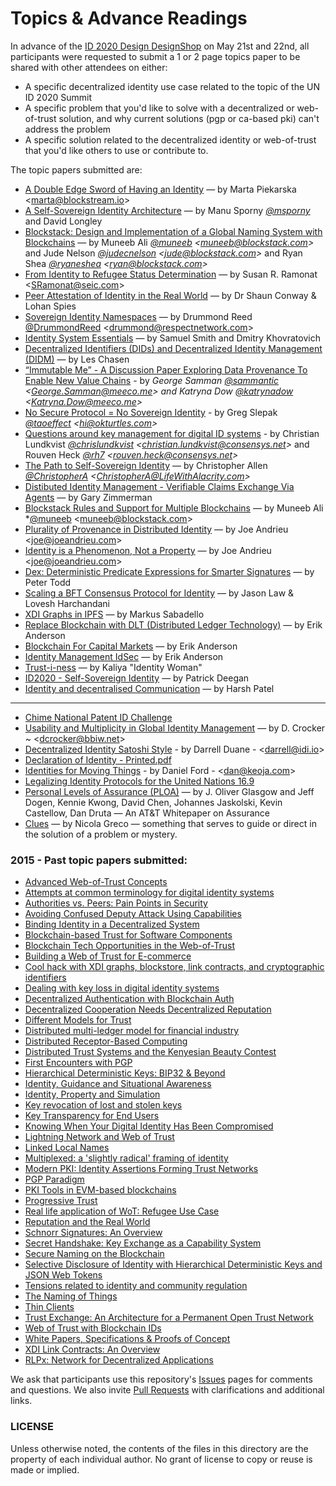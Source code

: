 Topics & Advance Readings
=========================

In advance of the [ID 2020 Design DesignShop](https://github.com/WebOfTrustInfo/ID2020DesignWorkshop) on May 21st and 22nd, all participants were requested to submit a 1 or 2 page topics paper to be shared with other attendees on either:
* A specific decentralized identity use case related to the topic of the UN ID 2020 Summit
* A specific problem that you'd like to solve with a decentralized or web-of-trust solution, and why current solutions (pgp or ca-based pki) can't address the problem
* A specific solution related to the decentralized identity or web-of-trust that you'd like others to use or contribute to.

The topic papers submitted are:


* [A Double Edge Sword of Having an Identity](/topics-and-advance-readings/double_edged_identity.md) — by Marta Piekarska \<marta@blockstream.io\>
* [A Self-Sovereign Identity Architecture](/topics-and-advance-readings/a-self-sovereign-identity-architecture.pdf) — by Manu Sporny *[@msporny](https://twitter.com/manusporny?lang=en)* and David Longley
* [Blockstack: Design and Implementation of a Global Naming System with Blockchains](https://blockstack.org/blockstack.pdf) — by Muneeb Ali *[@muneeb](https://twitter.com/muneeb) \<muneeb@blockstack.com\>* and Jude Nelson *[@judecnelson](https://twitter.com/judecnelson) \<jude@blockstack.com\>* and Ryan Shea *[@ryaneshea](https://twitter.com/ryaneshea) \<ryan@blockstack.com\>*
* [From Identity to Refugee Status Determination](/topics-and-advance-readings/identity_to_refugee_status_determination.md) — by Susan R. Ramonat  \<SRamonat@seic.com\>
* [Peer Attestation of Identity in the Real World](/topics-and-advance-readings/PeerAttestationofIdentity.pdf) — by Dr Shaun Conway & Lohan Spies
* [Sovereign Identity Namespaces](/topics-and-advance-readings/SovereignIdentityNamespaces.pdf) — by Drummond Reed [@DrummondReed](https://twitter.com/drummondreed?lang=en) \<drummond@respectnetwork.com\>
* [Identity System Essentials](/topics-and-advance-readings/Identity-System-Essentials.pdf) — by Samuel Smith and Dmitry Khovratovich
* [Decentralized Identifiers (DIDs) and Decentralized Identity Management (DIDM)](/topics-and-advance-readings/DID-Whitepaper.md) — by Les Chasen
* [“Immutable Me” - A Discussion Paper Exploring Data Provenance To Enable New Value Chains](/topics-and-advance-readings/immutable-me.pdf) - by *George Samman [@sammantic](https://twitter.com/sammantic) \<[George.Samman@meeco.me](mailto:George.Samman@meeco.me)\>  and Katryna Dow [@katrynadow](https://twitter.com/katrynadow) \<[Katryna.Dow@meeco.me](mailto:Katryna.Dow@meeco.me)\>*
* [No Secure Protocol = No Sovereign Identity](/topics-and-advance-readings/no-secure-protocol-equals-no-sovereign-identity.md) - by Greg Slepak *[@taoeffect](https://twitter.com/taoeffect) \<hi@okturtles.com\>*
* [Questions around key management for digital ID systems](/topics-and-advance-readings/questions_around_key_management.md) - by Christian Lundkvist *[@chrislundkvist](https://twitter.com/chrislundkvist) \<christian.lundkvist@consensys.net\>* and Rouven Heck *[@rh7](https://twitter.com/rh7) \<rouven.heck@consensys.net\>*
* [The Path to Self-Sovereign Identity](/topics-and-advance-readings/the-path-to-self-sovereign-identity.md) — by Christopher Allen *[@ChristopherA](https://twitter.com/ChristopherA) \<ChristopherA@LifeWithAlacrity.com\>*
* [Distibuted Identity Management - Verifiable Claims Exchange Via Agents](/topics-and-advance-readings/DistibutedIdentityManagement-VerifiableClaimsExchangeViaAgents.pdf) — by Gary Zimmerman
* [Blockstack Rules and Support for Multiple Blockchains](/topics-and-advance-readings/blockstack-rules-and-multiple-blockchains.md) — by Muneeb Ali *[@muneeb](https://twitter.com/muneeb) \<muneeb@blockstack.com\>
* [Plurality of Provenance in Distributed Identity](/topics-and-advance-readings/Plurality-of-Provenance-in-Distributed-Identity.Andrieu.2016.pdf) — by Joe Andrieu \<[joe@joeandrieu.com](mailto:joe@joeandrieu.com)\>
* [Identity is a Phenomenon, Not a Property](/topics-and-advance-readings/Identity-is-a-Phenomenon-Not-a-Property.Andrieu.2016.pdf) — by Joe Andrieu \<[joe@joeandrieu.com](mailto:joe@joeandrieu.com)\>
* [Dex: Deterministic Predicate Expressions for Smarter Signatures](/topics-and-advance-readings/DexPredicatesForSmarterSigs.md) — by Peter Todd
* [Scaling a BFT Consensus Protocol for Identity](/topics-and-advance-readings/scaling-a-bft-consensus-protocol-for-identity.md) — by Jason Law & Lovesh Harchandani
* [XDI Graphs in IPFS](/topics-and-advance-readings/XDI-Graphs-in-IPFS.md) — by Markus Sabadello
* [Replace Blockchain with DLT (Distributed Ledger Technology)](/topics-and-advance-readings/Erik-Anderson-USE-CASE-story.md) — by Erik Anderson
* [Blockchain For Capital Markets](/topics-and-advance-readings/Blockchain_for_capital_markets.pdf) — by Erik Anderson
* [Identity Management IdSec](/topics-and-advance-readings/PM_15_026_FIN2_IdSEC_160513.pdf) — by Erik Anderson
* [Trust-i-ness](/topics-and-advance-readings/Trust-i-ness.md) — by Kaliya "Identity Woman"
* [ID2020 - Self-Sovereign Identity](/topics-and-advance-readings/Rebooting-Web-of-Trust-Position-MindMap-pre-reading-DRAFT-ID2020-Summit-2016.pdf) — by Patrick Deegan
* [Identity and decentralised Communication](https://github.com/WebOfTrustInfo/ID2020DesignWorkshop/blob/master/topics-and-advance-readings/Identity-and-decentralised-communications.md) — by Harsh Patel

---

* [Chime National Patent ID Challenge](/topics-and-advance-readings/CHIMENationalPatientIDChallenge.pdf)
* [Usability and Multiplicity in Global Identity Management](/topics-and-advance-readings/Crocker-ID-Usability-Multiplicity.md) — by D. Crocker ~ \<[dcrocker@bbiw.net](mailto:dcrocker@bbiw.net)\>
* [Decentralized Identity Satoshi Style](/topics-and-advance-readings/Decentralized-Identity-Satoshi-Style) - by Darrell Duane - \<[darrell@idi.io](mailto:darrell@idi.io)\>
* [Declaration of Identity - Printed.pdf](https://github.com/infominer33/rwot2-id2020/blob/master/topics-and-advance-readings/Declaration-of-Identity-Printed.pdf)
* [Identities for Moving Things](/topics-and-advance-readings/IdentitiesForMovingThings.md) - by Daniel Ford - \<[dan@keoja.com](mailto:dan@keoja.com)\>
* [Legalizing Identity Protocols for the United Nations 16.9](/topics-and-advance-readings/Legalizing-Identity-Protocols-United-Nations.md) 
* [Personal Levels of Assurance (PLOA)](/topics-and-advance-readings/PLOA-White-Paper-v1.01.pdf) — by J. Oliver Glasgow and Jeff Dogen, Kennie Kwong, David Chen, Johannes Jaskolski, Kevin Castellow, Dan Druta — An AT&T Whitepaper on Assurance 
* [Clues](/topics-and-advance-readings/clues.md) — by Nicola Greco
— something that serves to guide or direct in the solution of a problem or mystery. 



### 2015 - Past topic papers submitted:

* [Advanced Web-of-Trust Concepts](https://github.com/WebOfTrustInfo/rebooting-the-web-of-trust/blob/master/topics-and-advance-readings/advanced-web-of-trust-concepts.md)
* [Attempts at common terminology for digital identity systems](https://github.com/WebOfTrustInfo/rebooting-the-web-of-trust/blob/master/topics-and-advance-readings/shared_terminology_for_digital_identity_systems.md)
* [Authorities vs. Peers: Pain Points in Security](https://github.com/WebOfTrustInfo/rebooting-the-web-of-trust/blob/master/topics-and-advance-readings/authorities-vs-peers--pain-points-in-security.md)
* [Avoiding Confused Deputy Attack Using Capabilities](https://github.com/WebOfTrustInfo/rebooting-the-web-of-trust/blob/master/topics-and-advance-readings/AvoidingConfusedDeputyAttackUsingCapabilities.md)
* [Binding Identity in a Decentralized System](https://github.com/WebOfTrustInfo/rebooting-the-web-of-trust/blob/master/topics-and-advance-readings/binding-identity-in-decentralized-system.md)
* [Blockchain-based Trust for Software Components](https://github.com/WebOfTrustInfo/rebooting-the-web-of-trust/blob/master/topics-and-advance-readings/code-and-file-signing.adoc)
* [Blockchain Tech Opportunities in the Web-of-Trust](https://github.com/WebOfTrustInfo/rebooting-the-web-of-trust/blob/master/topics-and-advance-readings/blockchain-opportunities.txt)
* [Building a Web of Trust for E-commerce](https://github.com/WebOfTrustInfo/rebooting-the-web-of-trust/blob/master/topics-and-advance-readings/decentralized_e-commerce.md)
* [Cool hack with XDI graphs, blockstore, link contracts, and cryptographic identifiers](https://github.com/WebOfTrustInfo/rebooting-the-web-of-trust/blob/master/topics-and-advance-readings/cool-hack-xdi-blockstore-bip32.md)
* [Dealing with key loss in digital identity systems](https://github.com/WebOfTrustInfo/rebooting-the-web-of-trust/blob/master/topics-and-advance-readings/dealing_with_key_loss_in_digital_identity.md)
* [Decentralized Authentication with Blockchain Auth](https://github.com/WebOfTrustInfo/rebooting-the-web-of-trust/blob/master/topics-and-advance-readings/Decentralized-Authentication-with-Blockchain-Auth.md)
* [Decentralized Cooperation Needs Decentralized Reputation](https://github.com/WebOfTrustInfo/rebooting-the-web-of-trust/blob/master/topics-and-advance-readings/DecentralizedCooperationNeedsDecentralizedReputation.md)
* [Different Models for Trust](https://github.com/WebOfTrustInfo/rebooting-the-web-of-trust/blob/master/topics-and-advance-readings/different-models-for-trust.md)
* [Distributed multi-ledger model for financial industry](https://github.com/WebOfTrustInfo/rebooting-the-web-of-trust/blob/master/topics-and-advance-readings/DistributedMulti-ledgerModelForFinancialIndustry.md)
* [Distributed Receptor-Based Computing](https://github.com/WebOfTrustInfo/rebooting-the-web-of-trust/blob/master/topics-and-advance-readings/Distributed_Receptor-Based_Computing.md)
* [Distributed Trust Systems and the Kenyesian Beauty Contest](https://github.com/WebOfTrustInfo/rebooting-the-web-of-trust/blob/master/topics-and-advance-readings/Distributed-Trust-Systems-and-the-Kenyesian-Beauty-Contest.md)
* [First Encounters with PGP](https://github.com/WebOfTrustInfo/rebooting-the-web-of-trust/blob/master/topics-and-advance-readings/FirstEncountersWithPGP.md)
* [Hierarchical Deterministic Keys: BIP32 & Beyond](https://github.com/WebOfTrustInfo/rebooting-the-web-of-trust/blob/master/topics-and-advance-readings/hierarchical-deterministic-keys--bip32-and-beyond.md)
* [Identity, Guidance and Situational Awareness](https://github.com/WebOfTrustInfo/rebooting-the-web-of-trust/blob/master/topics-and-advance-readings/Identity_Guidance_and_Situational_Awareness.md)
* [Identity, Property and Simulation](https://github.com/WebOfTrustInfo/rebooting-the-web-of-trust/blob/master/topics-and-advance-readings/Identity-Property-Simulation.md)
* [Key revocation of lost and stolen keys](https://github.com/WebOfTrustInfo/rebooting-the-web-of-trust/blob/master/topics-and-advance-readings/Key-revokation-of-lost-and-stolen-keys.md)
* [Key Transparency for End Users](https://github.com/WebOfTrustInfo/rebooting-the-web-of-trust/blob/master/topics-and-advance-readings/key-transparency-for-end-users.md)
* [Knowing When Your Digital Identity Has Been Compromised](https://github.com/WebOfTrustInfo/rebooting-the-web-of-trust/blob/master/topics-and-advance-readings/knowing-when-your-identity-has-been-compromised.md)
* [Lightning Network and Web of Trust](https://github.com/WebOfTrustInfo/rebooting-the-web-of-trust/blob/master/topics-and-advance-readings/lightning-network-and-web-of-trust.md)
* [Linked Local Names](https://github.com/WebOfTrustInfo/rebooting-the-web-of-trust/blob/master/topics-and-advance-readings/linked-local-names.md)
* [Multiplexed: a 'slightly radical' framing of identity](https://github.com/WebOfTrustInfo/rebooting-the-web-of-trust/blob/master/topics-and-advance-readings/multiplexed--a-slightly-radical-framing-of-identity.md)
* [Modern PKI: Identity Assertions Forming Trust Networks](https://github.com/WebOfTrustInfo/rebooting-the-web-of-trust/blob/master/topics-and-advance-readings/modern-pki-identity-assertions.md)
* [PGP Paradigm](https://github.com/WebOfTrustInfo/rebooting-the-web-of-trust/blob/master/topics-and-advance-readings/PGP-Paradigm.pdf)
* [PKI Tools in EVM-based blockchains](https://github.com/WebOfTrustInfo/rebooting-the-web-of-trust/blob/master/topics-and-advance-readings/pki_tools_in_evm_blockchains.md)
* [Progressive Trust](https://github.com/WebOfTrustInfo/rebooting-the-web-of-trust/blob/master/topics-and-advance-readings/progressive-trust.md)
* [Real life application of WoT: Refugee Use Case](https://github.com/WebOfTrustInfo/rebooting-the-web-of-trust/blob/master/topics-and-advance-readings/refugee-use-case.md)
* [Reputation and the Real World](https://github.com/WebOfTrustInfo/rebooting-the-web-of-trust/blob/master/topics-and-advance-readings/ReputationAndTheRealWorld.md)
* [Schnorr Signatures: An Overview](https://github.com/WebOfTrustInfo/rebooting-the-web-of-trust/blob/master/topics-and-advance-readings/Schnorr-Signatures--An-Overview.md)
* [Secret Handshake: Key Exchange as a Capability System](https://github.com/WebOfTrustInfo/rebooting-the-web-of-trust/blob/master/topics-and-advance-readings/key-exchange-as-capability-system.md)
* [Secure Naming on the Blockchain](https://github.com/WebOfTrustInfo/rebooting-the-web-of-trust/blob/master/topics-and-advance-readings/Secure-Naming-on-the-Blockchain.md)
* [Selective Disclosure of Identity with Hierarchical Deterministic Keys and JSON Web Tokens](https://github.com/WebOfTrustInfo/rebooting-the-web-of-trust/blob/master/topics-and-advance-readings/Selective-Disclosure-of-Identity.md)
* [Tensions related to identity and community regulation](https://github.com/WebOfTrustInfo/rebooting-the-web-of-trust/blob/master/topics-and-advance-readings/tensions-related-to-identity-and-community-regulation.md)
* [The Naming of Things](https://github.com/WebOfTrustInfo/rebooting-the-web-of-trust/blob/master/topics-and-advance-readings/The-Naming-of-Things.txt)
* [Thin Clients](https://github.com/WebOfTrustInfo/rebooting-the-web-of-trust/blob/master/topics-and-advance-readings/thin-clients.md)
* [Trust Exchange: An Architecture for a Permanent Open Trust Network](https://github.com/WebOfTrustInfo/rebooting-the-web-of-trust/blob/master/topics-and-advance-readings/Trust-Exchange-An-Architecture-for-a-Permanent-Open-Trust-Network.md)
* [Web of Trust with Blockchain IDs](https://github.com/WebOfTrustInfo/rebooting-the-web-of-trust/blob/master/topics-and-advance-readings/Web-of-Trust-with-Blockchain-IDs.md)
* [White Papers, Specifications & Proofs of Concept](https://github.com/WebOfTrustInfo/rebooting-the-web-of-trust/blob/master/topics-and-advance-readings/white-papers--specifications---and-proof-of-concept-code.md)
* [XDI Link Contracts: An Overview](https://github.com/WebOfTrustInfo/rebooting-the-web-of-trust/blob/master/topics-and-advance-readings/xdi-link-contracts.md)
* [RLPx: Network for Decentralized Applications](https://github.com/WebOfTrustInfo/rebooting-the-web-of-trust/blob/master/topics-and-advance-readings/rlpx.md)

We ask that participants use this repository's [Issues](https://github.com/WebOfTrustInfo/ID2020DesignWorkshop/issues) pages for comments and questions. We also invite [Pull Requests](https://github.com/WebOfTrustInfo/ID2020DesignWorkshop/pulls) with clarifications and additional links.

### LICENSE

Unless otherwise noted, the contents of the files in this directory are the property of each individual author. No grant of license to copy or reuse is made or implied.
